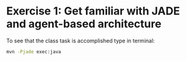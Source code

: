 # Exercise 1: Get familiar with JADE and agent-based architecture

To see that the class task is accomplished type in terminal:
```sh
mvn -Pjade exec:java
```